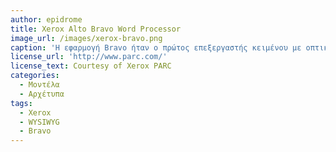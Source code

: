 ```yaml
---
author: epidrome
title: Xerox Alto Bravo Word Processor
image_url: /images/xerox-bravo.png
caption: 'Η εφαρμογή Bravo ήταν ο πρώτος επεξεργαστής κειμένου με οπτική απεικόνιση στις αρχές της δεκαετίας του 1970 και λειτουργούσε στον υπολογιστή Xerox Alto που είχε οθόνη σε θέση πορτρέτου. Η είσοδος από την πλευρά του χρήστη ήταν *τροπική*, κάτι που βελτιώθηκε στον διάδοχο του, το Gypsy.'
license_url: 'http://www.parc.com/'
license_text: Courtesy of Xerox PARC
categories:
  - Μοντέλα
  - Αρχέτυπα
tags:
  - Xerox
  - WYSIWYG
  - Bravo
---
```

